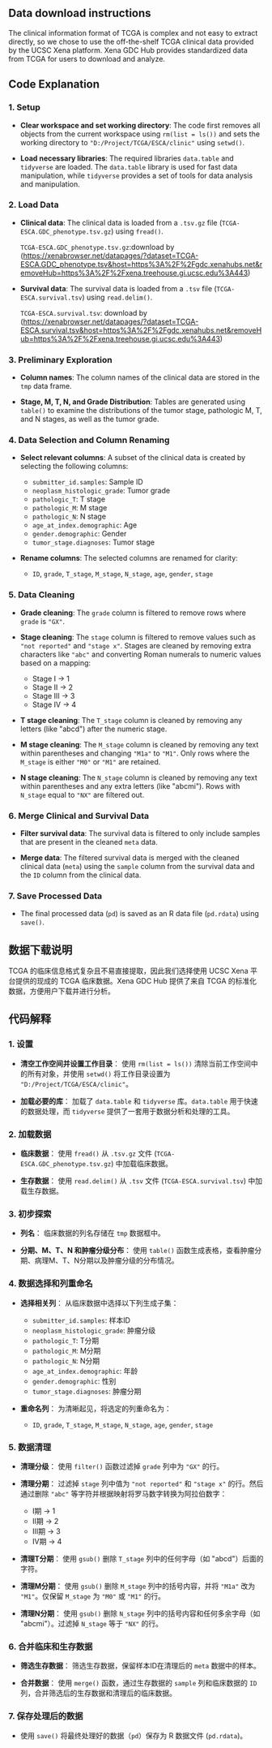 ## Data download instructions

The clinical information format of TCGA is complex and not easy to extract directly, so we chose to use the off-the-shelf TCGA clinical data provided by the UCSC Xena platform. Xena GDC Hub provides standardized data from TCGA for users to download and analyze.

## Code Explanation

### 1. Setup
- **Clear workspace and set working directory**: 
  The code first removes all objects from the current workspace using `rm(list = ls())` and sets the working directory to `"D:/Project/TCGA/ESCA/clinic"` using `setwd()`.
  
- **Load necessary libraries**: 
  The required libraries `data.table` and `tidyverse` are loaded. The `data.table` library is used for fast data manipulation, while `tidyverse` provides a set of tools for data analysis and manipulation.

### 2. Load Data
- **Clinical data**: 
  The clinical data is loaded from a `.tsv.gz` file (`TCGA-ESCA.GDC_phenotype.tsv.gz`) using `fread()`.

  `TCGA-ESCA.GDC_phenotype.tsv.gz`:download by (https://xenabrowser.net/datapages/?dataset=TCGA-ESCA.GDC_phenotype.tsv&host=https%3A%2F%2Fgdc.xenahubs.net&removeHub=https%3A%2F%2Fxena.treehouse.gi.ucsc.edu%3A443)
  
- **Survival data**: 
  The survival data is loaded from a `.tsv` file (`TCGA-ESCA.survival.tsv`) using `read.delim()`.

  `TCGA-ESCA.survival.tsv`: download by (https://xenabrowser.net/datapages/?dataset=TCGA-ESCA.survival.tsv&host=https%3A%2F%2Fgdc.xenahubs.net&removeHub=https%3A%2F%2Fxena.treehouse.gi.ucsc.edu%3A443)

### 3. Preliminary Exploration
- **Column names**: 
  The column names of the clinical data are stored in the `tmp` data frame.
  
- **Stage, M, T, N, and Grade Distribution**: 
  Tables are generated using `table()` to examine the distributions of the tumor stage, pathologic M, T, and N stages, as well as the tumor grade.

### 4. Data Selection and Column Renaming
- **Select relevant columns**: 
  A subset of the clinical data is created by selecting the following columns:
  - `submitter_id.samples`: Sample ID
  - `neoplasm_histologic_grade`: Tumor grade
  - `pathologic_T`: T stage
  - `pathologic_M`: M stage
  - `pathologic_N`: N stage
  - `age_at_index.demographic`: Age
  - `gender.demographic`: Gender
  - `tumor_stage.diagnoses`: Tumor stage
  
- **Rename columns**: 
  The selected columns are renamed for clarity:
  - `ID`, `grade`, `T_stage`, `M_stage`, `N_stage`, `age`, `gender`, `stage`

### 5. Data Cleaning
- **Grade cleaning**: 
  The `grade` column is filtered to remove rows where `grade` is `"GX"`.

- **Stage cleaning**: 
  The `stage` column is filtered to remove values such as `"not reported"` and `"stage x"`. Stages are cleaned by removing extra characters like `"abc"` and converting Roman numerals to numeric values based on a mapping:
  - Stage I -> 1
  - Stage II -> 2
  - Stage III -> 3
  - Stage IV -> 4

- **T stage cleaning**: 
  The `T_stage` column is cleaned by removing any letters (like "abcd") after the numeric stage.

- **M stage cleaning**: 
  The `M_stage` column is cleaned by removing any text within parentheses and changing `"M1a"` to `"M1"`. Only rows where the `M_stage` is either `"M0"` or `"M1"` are retained.

- **N stage cleaning**: 
  The `N_stage` column is cleaned by removing any text within parentheses and any extra letters (like "abcmi"). Rows with `N_stage` equal to `"NX"` are filtered out.

### 6. Merge Clinical and Survival Data
- **Filter survival data**: 
  The survival data is filtered to only include samples that are present in the cleaned `meta` data.
  
- **Merge data**: 
  The filtered survival data is merged with the cleaned clinical data (`meta`) using the `sample` column from the survival data and the `ID` column from the clinical data.

### 7. Save Processed Data
- The final processed data (`pd`) is saved as an R data file (`pd.rdata`) using `save()`.


## 数据下载说明

TCGA 的临床信息格式复杂且不易直接提取，因此我们选择使用 UCSC Xena 平台提供的现成的 TCGA 临床数据。Xena GDC Hub 提供了来自 TCGA 的标准化数据，方便用户下载并进行分析。

## 代码解释

### 1. 设置
- **清空工作空间并设置工作目录**：
  使用 `rm(list = ls())` 清除当前工作空间中的所有对象，并使用 `setwd()` 将工作目录设置为 `"D:/Project/TCGA/ESCA/clinic"`。
  
- **加载必要的库**：
  加载了 `data.table` 和 `tidyverse` 库。`data.table` 用于快速的数据处理，而 `tidyverse` 提供了一套用于数据分析和处理的工具。

### 2. 加载数据
- **临床数据**：
  使用 `fread()` 从 `.tsv.gz` 文件 (`TCGA-ESCA.GDC_phenotype.tsv.gz`) 中加载临床数据。
  
- **生存数据**：
  使用 `read.delim()` 从 `.tsv` 文件 (`TCGA-ESCA.survival.tsv`) 中加载生存数据。

### 3. 初步探索
- **列名**：
  临床数据的列名存储在 `tmp` 数据框中。
  
- **分期、M、T、N 和肿瘤分级分布**：
  使用 `table()` 函数生成表格，查看肿瘤分期、病理M、T、N分期以及肿瘤分级的分布情况。

### 4. 数据选择和列重命名
- **选择相关列**：
  从临床数据中选择以下列生成子集：
  - `submitter_id.samples`: 样本ID
  - `neoplasm_histologic_grade`: 肿瘤分级
  - `pathologic_T`: T分期
  - `pathologic_M`: M分期
  - `pathologic_N`: N分期
  - `age_at_index.demographic`: 年龄
  - `gender.demographic`: 性别
  - `tumor_stage.diagnoses`: 肿瘤分期
  
- **重命名列**：
  为清晰起见，将选定的列重命名为：
  - `ID`, `grade`, `T_stage`, `M_stage`, `N_stage`, `age`, `gender`, `stage`

### 5. 数据清理
- **清理分级**：
  使用 `filter()` 函数过滤掉 `grade` 列中为 `"GX"` 的行。

- **清理分期**：
  过滤掉 `stage` 列中值为 `"not reported"` 和 `"stage x"` 的行。然后通过删除 `"abc"` 等字符并根据映射将罗马数字转换为阿拉伯数字：
  - I期 -> 1
  - II期 -> 2
  - III期 -> 3
  - IV期 -> 4

- **清理T分期**：
  使用 `gsub()` 删除 `T_stage` 列中的任何字母（如 "abcd"）后面的字符。

- **清理M分期**：
  使用 `gsub()` 删除 `M_stage` 列中的括号内容，并将 `"M1a"` 改为 `"M1"`。仅保留 `M_stage` 为 `"M0"` 或 `"M1"` 的行。

- **清理N分期**：
  使用 `gsub()` 删除 `N_stage` 列中的括号内容和任何多余字母（如 "abcmi"）。过滤掉 `N_stage` 等于 `"NX"` 的行。

### 6. 合并临床和生存数据
- **筛选生存数据**：
  筛选生存数据，保留样本ID在清理后的 `meta` 数据中的样本。
  
- **合并数据**：
  使用 `merge()` 函数，通过生存数据的 `sample` 列和临床数据的 `ID` 列，合并筛选后的生存数据和清理后的临床数据。

### 7. 保存处理后的数据
- 使用 `save()` 将最终处理好的数据（`pd`）保存为 R 数据文件 (`pd.rdata`)。


